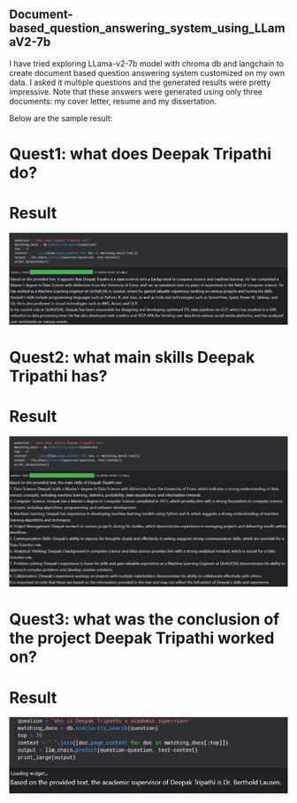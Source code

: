 ## Document-based_question_answering_system_using_LLamaV2-7b
I have tried exploring LLama-v2-7b model with chroma db and langchain to create document based question answering system customized on my own data. I asked it multiple questions and the generated results were pretty impressive. Note that these answers were generated using only three documents: my cover letter, resume and my dissertation.

Below are the sample result:

# Quest1:   what does Deepak Tripathi do?
# Result

![Chart](charts/ques1.png)


# Quest2:   what main skills Deepak Tripathi has?
# Result

![Chart](charts/ques2.png)

# Quest3:   what was the conclusion of the project Deepak Tripathi worked on?
# Result

![Chart](charts/ques4.png)
